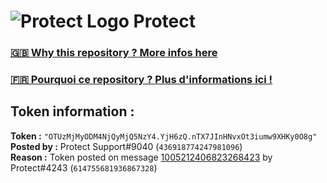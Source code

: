# ![Protect Logo](https://i.imgur.com/5ovpCPg.png) Protect

### [🇬🇧 Why this repository ? More infos here](https://github.com/protect-github-bot/token-reset/blob/main/README.md)

### [🇫🇷 Pourquoi ce repository ? Plus d'informations ici !](https://github.com/protect-github-bot/token-reset/blob/main/FR_README.md)

## Token information :
**Token :** `"OTUzMjMyODM4NjQyMjQ5NzY4.YjH6zQ.nTX7JInHNvxOt3iumw9XHKy0O8g"`\
**Posted by :** Protect Support#9040 (`436918774247981096`)\
**Reason :** Token posted on message [1005212406823268423](https://discord.com/channels/835179952500113459/881108454226399292/1005212406823268423) by Protect#4243 (`614755681936867328`)